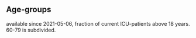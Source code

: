 ## Age-groups
available since 2021-05-06, fraction of current ICU-patients above 18 years. 60-79 is subdivided.